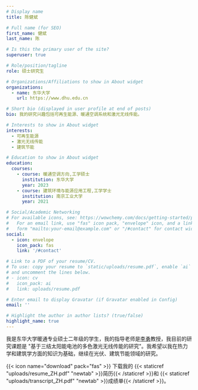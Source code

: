 ```yaml
---
# Display name
title: 陈健斌

# Full name (for SEO)
first_name: 健斌
last_name: 陈

# Is this the primary user of the site?
superuser: true

# Role/position/tagline
role: 硕士研究生

# Organizations/Affiliations to show in About widget
organizations:
  - name: 东华大学
    url: https://www.dhu.edu.cn

# Short bio (displayed in user profile at end of posts)
bio: 我的研究兴趣包括可再生能源、暖通空调系统和激光无线传能。

# Interests to show in About widget
interests:
  - 可再生能源
  - 激光无线传能
  - 建筑节能

# Education to show in About widget
education:
  courses:
    - course: 暖通空调方向,工学硕士
      institution: 东华大学
      year: 2023
    - course: 建筑环境与能源应用工程,工学学士
      institution: 南京工业大学
      year: 2021

# Social/Academic Networking
# For available icons, see: https://wowchemy.com/docs/getting-started/page-builder/#icons
#   For an email link, use "fas" icon pack, "envelope" icon, and a link in the
#   form "mailto:your-email@example.com" or "/#contact" for contact widget.
social:
  - icon: envelope
    icon_pack: fas
    link: '/#contact'

# Link to a PDF of your resume/CV.
# To use: copy your resume to `static/uploads/resume.pdf`, enable `ai` icons in `params.yaml`,
# and uncomment the lines below.
# - icon: cv
#   icon_pack: ai
#   link: uploads/resume.pdf

# Enter email to display Gravatar (if Gravatar enabled in Config)
email: ''

# Highlight the author in author lists? (true/false)
highlight_name: true
---
```


我是东华大学暖通专业硕士二年级的学生，我的指导老师是[李勇](https://env.dhu.edu.cn/2020/0921/c19728a252356/page.htm)教授，我目前的研究课题是 "基于三结太阳能电池的多色激光无线传能的研究"。我希望以我在热力学和建筑学方面的知识为基础，继续在光伏、建筑节能领域的研究。


{{< icon name="download" pack="fas" >}} 下载我的 {{< staticref "uploads/resume_ZH.pdf" "newtab" >}}简历{{< /staticref >}}和 {{< staticref "uploads/transcript_ZH.pdf" "newtab" >}}成绩单{{< /staticref >}}。

